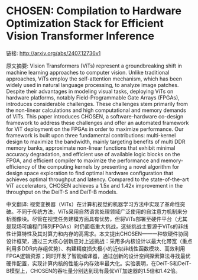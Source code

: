 # CHOSEN: Compilation to Hardware Optimization Stack for Efficient Vision Transformer Inference

链接: http://arxiv.org/abs/2407.12736v1

原文摘要:
Vision Transformers (ViTs) represent a groundbreaking shift in machine
learning approaches to computer vision. Unlike traditional approaches, ViTs
employ the self-attention mechanism, which has been widely used in natural
language processing, to analyze image patches. Despite their advantages in
modeling visual tasks, deploying ViTs on hardware platforms, notably
Field-Programmable Gate Arrays (FPGAs), introduces considerable challenges.
These challenges stem primarily from the non-linear calculations and high
computational and memory demands of ViTs. This paper introduces CHOSEN, a
software-hardware co-design framework to address these challenges and offer an
automated framework for ViT deployment on the FPGAs in order to maximize
performance. Our framework is built upon three fundamental contributions:
multi-kernel design to maximize the bandwidth, mainly targeting benefits of
multi DDR memory banks, approximate non-linear functions that exhibit minimal
accuracy degradation, and efficient use of available logic blocks on the FPGA,
and efficient compiler to maximize the performance and memory-efficiency of the
computing kernels by presenting a novel algorithm for design space exploration
to find optimal hardware configuration that achieves optimal throughput and
latency. Compared to the state-of-the-art ViT accelerators, CHOSEN achieves a
1.5x and 1.42x improvement in the throughput on the DeiT-S and DeiT-B models.

中文翻译:
视觉变换器（ViTs）在计算机视觉的机器学习方法中实现了革命性突破。不同于传统方法，ViTs采用自然语言处理领域广泛使用的自注意力机制来分析图像块。尽管在视觉任务建模方面具有优势，但将ViTs部署至硬件平台（尤其是现场可编程门阵列FPGAs）时仍面临重大挑战，这些挑战主要源于ViTs的非线性计算特性及其对算力和内存的高需求。本文提出CHOSEN——一种软硬件协同设计框架，通过三大核心创新应对上述挑战：采用多内核设计以最大化带宽（重点利用多DDR内存组优势）、构建精度损失极小的近似非线性函数模块、高效利用FPGA逻辑资源；同时开发了智能编译器，通过创新的设计空间探索算法寻找最优硬件配置，实现计算内核的性能与内存效率最大化。实验表明，在DeiT-S和DeiT-B模型上，CHOSEN的吞吐量分别达到现有最优ViT加速器的1.5倍和1.42倍。
